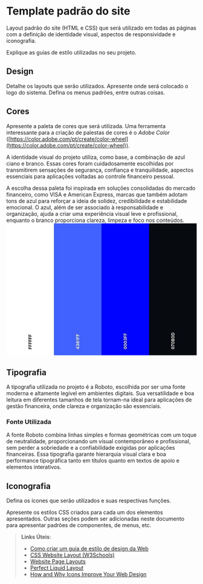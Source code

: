 # Template padrão do site

Layout padrão do site (HTML e CSS) que será utilizado em todas as páginas com a definição de identidade visual, aspectos de responsividade e iconografia.

Explique as guias de estilo utilizadas no seu projeto.

## Design

Detalhe os layouts que serão utilizados. Apresente onde será colocado o logo do sistema. Defina os menus padrões, entre outras coisas.


## Cores

Apresente a paleta de cores que será utilizada. Uma ferramenta interessante para a criação de palestas de cores é o *Adobe Color* ([https://color.adobe.com/pt/create/color-wheel](https://color.adobe.com/pt/create/color-wheel)).
</br>

A identidade visual do projeto utiliza, como base, a combinação de azul ciano e branco. Essas cores foram cuidadosamente escolhidas por transmitirem sensações de segurança, confiança e tranquilidade, aspectos essenciais para aplicações voltadas ao controle financeiro pessoal.

A escolha dessa paleta foi inspirada em soluções consolidadas do mercado financeiro, como VISA e American Express, marcas que também adotam tons de azul para reforçar a ideia de solidez, credibilidade e estabilidade emocional. O azul, além de ser associado à responsabilidade e organização, ajuda a criar uma experiência visual leve e profissional, enquanto o branco proporciona clareza, limpeza e foco nos conteúdos.
</br>
![Cores utilizadas](img/fintime_cp_sm.jpg)

## Tipografia

A tipografia utilizada no projeto é a Roboto, escolhida por ser uma fonte moderna e altamente legível em ambientes digitais. Sua versatilidade e boa leitura em diferentes tamanhos de tela tornam-na ideal para aplicações de gestão financeira, onde clareza e organização são essenciais.

### Fonte Utilizada
A fonte Roboto combina linhas simples e formas geométricas com um toque de neutralidade, proporcionando um visual contemporâneo e profissional, sem perder a sobriedade e a confiabilidade exigidas por aplicações financeiras. Essa tipografia garante hierarquia visual clara e boa performance tipográfica tanto em títulos quanto em textos de apoio e elementos interativos.

## Iconografia

Defina os ícones que serão utilizados e suas respectivas funções.

Apresente os estilos CSS criados para cada um dos elementos apresentados.
Outras seções podem ser adicionadas neste documento para apresentar padrões de componentes, de menus, etc.


> **Links Úteis**:
>
> -  [Como criar um guia de estilo de design da Web](https://edrodrigues.com.br/blog/como-criar-um-guia-de-estilo-de-design-da-web/#)
> - [CSS Website Layout (W3Schools)](https://www.w3schools.com/css/css_website_layout.asp)
> - [Website Page Layouts](http://www.cellbiol.com/bioinformatics_web_development/chapter-3-your-first-web-page-learning-html-and-css/website-page-layouts/)
> - [Perfect Liquid Layout](https://matthewjamestaylor.com/perfect-liquid-layouts)
> - [How and Why Icons Improve Your Web Design](https://usabilla.com/blog/how-and-why-icons-improve-you-web-design/)
